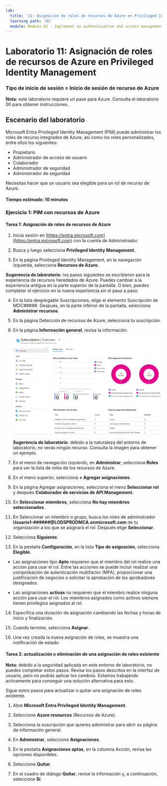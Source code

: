 ```yaml
---
lab:
  title: '11: Asignación de roles de recursos de Azure en Privileged Identity Management'
  learning path: '02'
  module: Module 02 - Implement an authentication and access management solution
---
```


# Laboratorio 11: Asignación de roles de recursos de Azure en Privileged Identity Management

### Tipo de inicio de sesión = Inicio de sesión de recurso de Azure

**Nota:** este laboratorio requiere un pase para Azure. Consulta el laboratorio 00 para obtener instrucciones.

## Escenario del laboratorio

Microsoft Entra Privileged Identity Management (PIM) puede administrar los roles de recurso integrados de Azure, así como los roles personalizados, entre ellos los siguientes:

- Propietario
- Administrador de acceso de usuario
- Colaborador
- Administrador de seguridad
- Administrador de seguridad

Necesitas hacer que un usuario sea elegible para un rol de recurso de Azure.

#### Tiempo estimado: 10 minutos

### Ejercicio 1: PIM con recursos de Azure

#### Tarea 1: Asignación de roles de recursos de Azure

1. Inicia sesión en [https://entra.microsoft.com](https://entra.microsoft.com) con la cuenta de Administrador.

2. Busca y luego selecciona **Privileged Identity Management.**

3. En la página Privileged Identity Management, en la navegación izquierda, selecciona **Recursos de Azure.**

**Sugerencia de laboratorio**: los pasos siguientes se escribieron para la experiencia de recursos heredados de Azure.  Puedes cambiar a la experiencia antigua en la parte superior de la pantalla. O bien, puedes completar el ejercicio en la nueva experiencia sin el paso a paso.

4. En la lista desplegable Suscripciones, elige el elemento Suscripción de MOC#####. Después, en la parte inferior de la pantalla, selecciona **Administrar recursos**.

5. En la página Detección de recursos de Azure, selecciona tu suscripción.

6. En la página **Información general**, revisa la información.

   ![Imagen de pantalla que muestra el recurso de Azure agregado recientemente](./media/lp4-mod3-pim-az-resource-overview.png)

   **Sugerencia de laboratorio**: debido a la naturaleza del entorno de laboratorio, no verás ningún recurso. Consulta la imagen para obtener un ejemplo.

7. En el menú de navegación izquierdo, en **Administrar**, selecciona **Roles** para ver la lista de roles de los recursos de Azure.

8. En el menú superior, selecciona **+ Agregar asignaciones**.

9. En la página Agregar asignaciones, selecciona el menú **Seleccionar rol** y después **Colaborador de servicios de API Management.**

10. En **Seleccionar miembros**, selecciona **No hay miembros seleccionados**.

11. En Seleccionar un miembro o grupo, busca los roles de administrador **Usuario1-######@LODSPRODMCA.onmicrosoft.com** de tu organización a los que se asignará el rol.  Después elige **Seleccionar**.

12. Selecciona **Siguiente**.

13. En la pestaña **Configuración**, en la lista **Tipo de asignación**, selecciona **Elegible**.

   - Las asignaciones tipo **Apto** requieren que el miembro del rol realice una acción para usar el rol. Entre las acciones se puede incluir realizar una comprobación de autenticación multifactor (MFA), proporcionar una justificación de negocios o solicitar la aprobación de los aprobadores designados.

   - Las asignaciones **activas** no requieren que el miembro realice ninguna acción para usar el rol. Los miembros asignados como activos siempre tienen privilegios asignados al rol.

14. Especifica una duración de asignación cambiando las fechas y horas de inicio y finalización.

15. Cuando termine, selecciona **Asignar**.

16. Una vez creada la nueva asignación de roles, se muestra una notificación de estado.

#### Tarea 2: actualización o eliminación de una asignación de roles existente

**Nota:** debido a la seguridad aplicada en este entorno de laboratorio, no puedes completar estos pasos.  Revisa los pasos descritos en la interfaz de usuario, pero no podrás aplicar los cambios.  Estamos trabajando activamente para conseguir una solución alternativa para esto.

Sigue estos pasos para actualizar o quitar una asignación de roles existente.

1. Abre **Microsoft Entra Privileged Identity Management**.

2. Seleccione **Azure resources** (Recursos de Azure).

3. Selecciona la suscripción que quieres administrar para abrir su página de información general.

4. En **Administrar**, seleccione **Asignaciones**.

5. En la pestaña **Asignaciones aptas**, en la columna Acción, revisa las opciones disponibles.

6. Seleccione **Quitar**.

7. En el cuadro de diálogo **Quitar**, revise la información y, a continuación, seleccione **Sí**.
